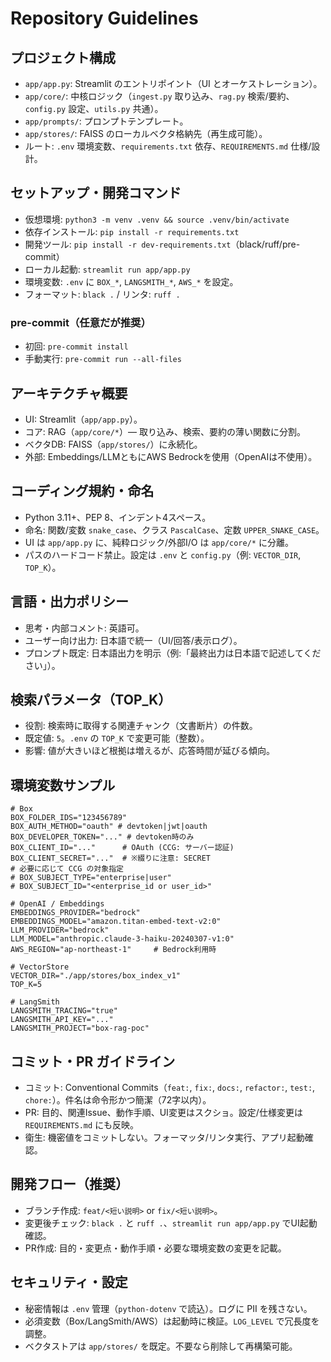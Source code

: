 # Repository Guidelines

## プロジェクト構成
- `app/app.py`: Streamlit のエントリポイント（UI とオーケストレーション）。
- `app/core/`: 中核ロジック（`ingest.py` 取り込み、`rag.py` 検索/要約、`config.py` 設定、`utils.py` 共通）。
- `app/prompts/`: プロンプトテンプレート。
- `app/stores/`: FAISS のローカルベクタ格納先（再生成可能）。
- ルート: `.env` 環境変数、`requirements.txt` 依存、`REQUIREMENTS.md` 仕様/設計。

## セットアップ・開発コマンド
- 仮想環境: `python3 -m venv .venv && source .venv/bin/activate`
- 依存インストール: `pip install -r requirements.txt`
- 開発ツール: `pip install -r dev-requirements.txt`（black/ruff/pre-commit）
- ローカル起動: `streamlit run app/app.py`
- 環境変数: `.env` に `BOX_*`, `LANGSMITH_*`, `AWS_*` を設定。
- フォーマット: `black .` / リンタ: `ruff .`

### pre-commit（任意だが推奨）
- 初回: `pre-commit install`
- 手動実行: `pre-commit run --all-files`

## アーキテクチャ概要
- UI: Streamlit（`app/app.py`）。
- コア: RAG（`app/core/*`）— 取り込み、検索、要約の薄い関数に分割。
- ベクタDB: FAISS（`app/stores/`）に永続化。
- 外部: Embeddings/LLMともにAWS Bedrockを使用（OpenAIは不使用）。

## コーディング規約・命名
- Python 3.11+、PEP 8、インデント4スペース。
- 命名: 関数/変数 `snake_case`、クラス `PascalCase`、定数 `UPPER_SNAKE_CASE`。
- UI は `app/app.py` に、純粋ロジック/外部I/O は `app/core/*` に分離。
- パスのハードコード禁止。設定は `.env` と `config.py`（例: `VECTOR_DIR`, `TOP_K`）。

## 言語・出力ポリシー
- 思考・内部コメント: 英語可。
- ユーザー向け出力: 日本語で統一（UI/回答/表示ログ）。
- プロンプト既定: 日本語出力を明示（例:「最終出力は日本語で記述してください」）。

## 検索パラメータ（TOP_K）
- 役割: 検索時に取得する関連チャンク（文書断片）の件数。
- 既定値: `5`。`.env` の `TOP_K` で変更可能（整数）。
- 影響: 値が大きいほど根拠は増えるが、応答時間が延びる傾向。

## 環境変数サンプル
```
# Box
BOX_FOLDER_IDS="123456789"
BOX_AUTH_METHOD="oauth" # devtoken|jwt|oauth
BOX_DEVELOPER_TOKEN="..." # devtoken時のみ
BOX_CLIENT_ID="..."      # OAuth (CCG: サーバー認証)
BOX_CLIENT_SECRET="..."  # ※綴りに注意: SECRET
# 必要に応じて CCG の対象指定
# BOX_SUBJECT_TYPE="enterprise|user"
# BOX_SUBJECT_ID="<enterprise_id or user_id>"

# OpenAI / Embeddings
EMBEDDINGS_PROVIDER="bedrock"
EMBEDDINGS_MODEL="amazon.titan-embed-text-v2:0"
LLM_PROVIDER="bedrock"
LLM_MODEL="anthropic.claude-3-haiku-20240307-v1:0"
AWS_REGION="ap-northeast-1"     # Bedrock利用時

# VectorStore
VECTOR_DIR="./app/stores/box_index_v1"
TOP_K=5

# LangSmith
LANGSMITH_TRACING="true"
LANGSMITH_API_KEY="..."
LANGSMITH_PROJECT="box-rag-poc"
```


## コミット・PR ガイドライン
- コミット: Conventional Commits（`feat:`, `fix:`, `docs:`, `refactor:`, `test:`, `chore:`）。件名は命令形かつ簡潔（72字以内）。
- PR: 目的、関連Issue、動作手順、UI変更はスクショ。設定/仕様変更は `REQUIREMENTS.md` にも反映。
- 衛生: 機密値をコミットしない。フォーマッタ/リンタ実行、アプリ起動確認。

## 開発フロー（推奨）
- ブランチ作成: `feat/<短い説明>` or `fix/<短い説明>`。
- 変更後チェック: `black .` と `ruff .`、`streamlit run app/app.py` でUI起動確認。
- PR作成: 目的・変更点・動作手順・必要な環境変数の変更を記載。

## セキュリティ・設定
- 秘密情報は `.env` 管理（`python-dotenv` で読込）。ログに PII を残さない。
- 必須変数（Box/LangSmith/AWS）は起動時に検証。`LOG_LEVEL` で冗長度を調整。
- ベクタストアは `app/stores/` を既定。不要なら削除して再構築可能。
